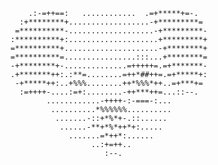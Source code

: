                                                                                                   
                                                                                          
                                                                                          
                                                                                          
                           .:-=++==:   ............  .=+*****+=-.                         
                         :+********+..................-+*********=                        
                        =**********-...................-+*********-                       
                       :**********+:....................+*********+                       
                       =**********+.....................-+********+                       
                       =**********=................:::...+********=                       
                       -+********+-..............=+++++=.=+*******-                       
                       .+*******++:.:**=........=++*##++=.=+*****+:                       
                        -+*****++:..+%%%........++*%%%*++..=+***+=                        
                         :=++++-....:=+:........-++***++=...::--.                         
                               ............-++++-:-===-:...                               
                                ..........*%%%%%%..........                               
                                 .......-::+*%*+-.::......                                
                                  ......-**+*%*++*+:.....                                 
                                    .......=*++*:......                                   
                                         ..:+=++..                                        
                                            :--.                                          
                                                                                          
                                                                                          

                                                                                        
<!---
winkles99/winkles99 is a ✨ special ✨ repository because its `README.md` (this file) appears on your GitHub profile.
You can click the Preview link to take a look at your changes.
--->
